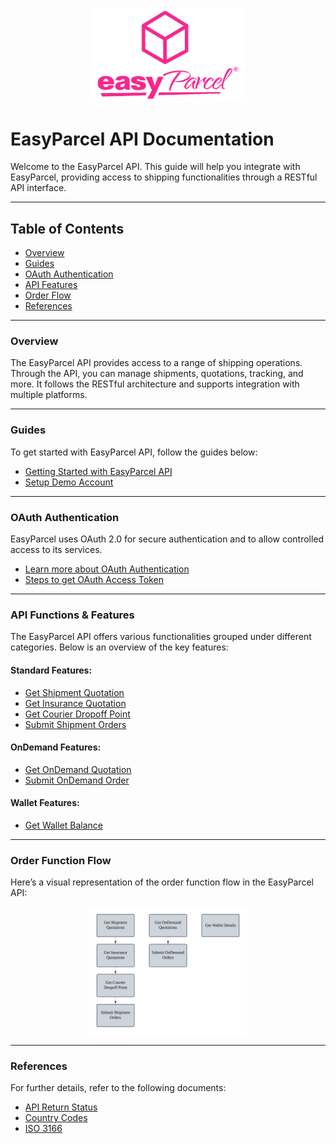 <p align="center">
  <img src="../Pictures/easyparcel-transparentqquare-md.png" alt="Logo" style="width:250px;">
</p>

# EasyParcel API Documentation

Welcome to the EasyParcel API. This guide will help you integrate with EasyParcel, providing access to shipping functionalities through a RESTful API interface.

---

## **Table of Contents**
- [Overview](#overview)
- [Guides](#guides)
- [OAuth Authentication](#oauth-authentication)
- [API Features](#api-functions-features)
- [Order Flow](#order-function-flow)
- [References](#references)

---

### **Overview**

The EasyParcel API provides access to a range of shipping operations. Through the API, you can manage shipments, quotations, tracking, and more. It follows the RESTful architecture and supports integration with multiple platforms.

---

### **Guides**

To get started with EasyParcel API, follow the guides below:

- [Getting Started with EasyParcel API](Guides/1.get_started_with_easy_pracel_open_API.md)
- [Setup Demo Account](Guides/2.setup_demo_account.md)

---

### **OAuth Authentication**

EasyParcel uses OAuth 2.0 for secure authentication and to allow controlled access to its services.

- [Learn more about OAuth Authentication](oauth_authentication.md)
- [Steps to get OAuth Access Token](Guides/3.get_oauth_access_token.md)

---

### **API Functions & Features**

The EasyParcel API offers various functionalities grouped under different categories. Below is an overview of the key features:

#### **Standard Features**:
- [Get Shipment Quotation](Features/Shipping/1.get_shipment_quotation.md)
- [Get Insurance Quotation](Features/Shipping/2.get_insurance_quotation.md)
- [Get Courier Dropoff Point](Features/Shipping/3.get_courier_dropoff_point.md)
- [Submit Shipment Orders](Features/Shipping/4.submit_shipment_orders.md)

#### **OnDemand Features**:
- [Get OnDemand Quotation](Features/OnDemand/1.get_ondemand_quotation.md)
- [Submit OnDemand Order](Features/OnDemand/2.submit_ondemand_order.md)

#### **Wallet Features**:
- [Get Wallet Balance](Features/get_wallet.md)

---

### **Order Function Flow**

Here’s a visual representation of the order function flow in the EasyParcel API:

<p align="center">
  <img src="Pictures/flow_chart.png" alt="Order Flow Chart" style="width:50%; margin:0; padding:0;">
</p>

---

### **References**

For further details, refer to the following documents:

- [API Return Status](References/API_return_status.md)
- [Country Codes](References/country_code.md)
- [ISO 3166](References/ISO_3166.md)
